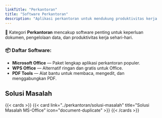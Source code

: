 ```yaml
---
linkTitle: "Perkantoran"
title: "Software Perkantoran"
description: "Aplikasi perkantoran untuk mendukung produktivitas kerja seperti pengolah kata, spreadsheet, dan presentasi."
---
```


🏢 Kategori **Perkantoran** mencakup software penting untuk keperluan dokumen, pengelolaan data, dan produktivitas kerja sehari-hari.

<!--more-->

### 📦 Daftar Software:

- **Microsoft Office** — Paket lengkap aplikasi perkantoran populer.
- **WPS Office** — Alternatif ringan dan gratis untuk Office.
- **PDF Tools** — Alat bantu untuk membaca, mengedit, dan menggabungkan PDF.

## Solusi Masalah

{{< cards >}}
  {{< card link="../perkantoran/solusi-masalah" title="Solusi Masalah MS-Office" icon="document-duplicate" >}}
{{< /cards >}}